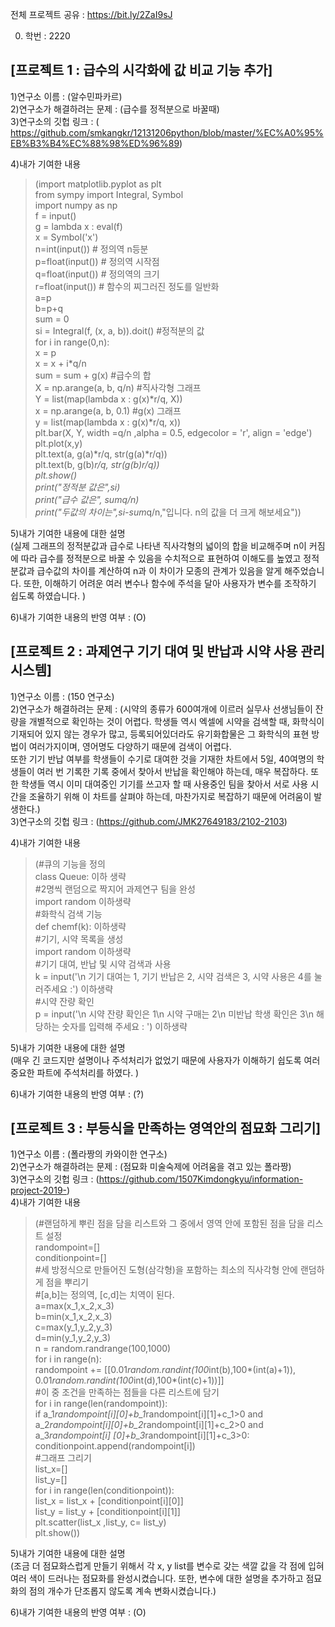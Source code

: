 전체 프로젝트 공유 : https://bit.ly/2ZaI9sJ

0. 학번 : 2220

## [프로젝트 1 : 급수의 시각화에 값 비교 기능 추가]  
1)연구소 이름 : (알수민파카르)  
2)연구소가 해결하려는 문제 : (급수를 정적분으로 바꿀때)  
3)연구소의 깃헙 링크 : (
https://github.com/smkangkr/12131206python/blob/master/%EC%A0%95%EB%B3%B4%EC%88%98%ED%96%89)


4)내가 기여한 내용  
> (import matplotlib.pyplot as plt  
from sympy import Integral, Symbol  
import numpy as np  
f = input()  
g = lambda x : eval(f)  
x = Symbol('x')  
n=int(input())   # 정의역 n등분  
p=float(input()) # 정의역 시작점  
q=float(input()) # 정의역의 크기   
r=float(input()) # 함수의 찌그러진 정도를 일반화   
a=p  
b=p+q  
sum = 0   
si = Integral(f, (x, a, b)).doit() #정적분의 값  
for i in range(0,n):  
    x = p  
    x = x + i*q/n  
    sum = sum + g(x) #급수의 합   
X = np.arange(a, b, q/n) #직사각형 그래프  
Y = list(map(lambda x : g(x)*r/q, X))  
x = np.arange(a, b, 0.1) #g(x) 그래프  
y = list(map(lambda x : g(x)*r/q, x))  
plt.bar(X, Y, width =q/n ,alpha = 0.5, edgecolor = 'r', align = 'edge')  
plt.plot(x,y)  
plt.text(a, g(a)*r/q, str(g(a)*r/q))  
plt.text(b, g(b)*r/q, str(g(b)*r/q))  
plt.show()  
print("정적분 값은",si)  
print("급수 값은", sum*q/n)  
print("두값의 차이는",si-sum*q/n,"입니다. n의 값을 더 크게 해보세요")) 


5)내가 기여한 내용에 대한 설명  
(실제 그래프의 정적분값과 급수로 나타낸 직사각형의 넓이의 합을 비교해주며 n이 커짐에 따라 급수를 정적분으로 바꿀 수 있음을 수치적으로 표현하여 이해도를 높였고 정적분값과 급수값의 차이를 계산하여 n과 이 차이가 모종의 관계가 있음을 알게 해주었습니다. 또한, 이해하기 어려운 여러 변수나 함수에 주석을 달아 사용자가 변수를 조작하기 쉽도록 하였습니다. )  


6)내가 기여한 내용의 반영 여부 : (O)  

## [프로젝트 2 : 과제연구 기기 대여 및 반납과 시약 사용 관리 시스템]  
1)연구소 이름 : (150 연구소)  
2)연구소가 해결하려는 문제 : (시약의 종류가 600여개에 이르러 실무사 선생님들이 잔량을 개별적으로 확인하는 것이 어렵다. 학생들 역시 엑셀에   시약을 검색할 때, 화학식이 기재되어 있지 않는 경우가 많고, 등록되어있더라도 유기화합물은 그 화학식의 표현 방법이 여러가지이며, 영어명도 다양하기 때문에 검색이 어렵다.   
또한 기기 반납 여부를 학생들이 수기로 대여한 것을 기재한 차트에서 5일, 40여명의 학생들이 여러 번 기록한 기록 중에서 찾아서 반납을 확인해야 하는데, 매우 복잡하다. 또한 학생들 역시 이미 대여중인 기기를 쓰고자 할 때 사용중인 팀을 찾아서 서로 사용  시간을 조율하기 위해 이 차트를 살펴야 하는데, 마찬가지로 복잡하기 때문에 어려움이 발생한다.)  
3)연구소의 깃헙 링크 : (https://github.com/JMK27649183/2102-2103)  


4)내가 기여한 내용   
> (#큐의 기능을 정의  
class Queue: 이하 생략   
#2명씩 랜덤으로 짝지어 과제연구 팀을 완성  
import random 이하생략  
#화학식 검색 기능  
def chemf(k): 이하생략  
#기기, 시약 목록을 생성  
import random 이하생략  
#기기 대여, 반납 및 시약 검색과 사용  
k = input('\n 기기 대여는 1, 기기 반납은 2, 시약 검색은 3, 시약 사용은 4를 눌러주세요 :') 이하생략  
#시약 잔량 확인  
p = input('\n 시약 잔량 확인은 1\n 시약 구매는 2\n 미반납 학생 확인은 3\n 해당하는 숫자를 입력해 주세요 : ') 이하생략  


5)내가 기여한 내용에 대한 설명    
(매우 긴 코드지만 설명이나 주석처리가 없었기 때문에 사용자가 이해하기 쉽도록 여러 중요한 파트에 주석처리를 하였다. ) 


6)내가 기여한 내용의 반영 여부 : (?)

## [프로젝트 3 : 부등식을 만족하는 영역안의 점묘화 그리기]  
1)연구소 이름 : (폴라짱의 카와이한 연구소)  
2)연구소가 해결하려는 문제 : (점묘화 미술숙제에 어려움을 겪고 있는 폴라짱)  
3)연구소의 깃헙 링크 : (https://github.com/1507Kimdongkyu/information-project-2019-)  
4)내가 기여한 내용  
> (#랜덤하게 뿌린 점을 담을 리스트와 그 중에서 영역 안에 포함된 점을 담을 리스트 설정  
randompoint=[]  
conditionpoint=[]  
#세 방정식으로 만들어진 도형(삼각형)을 포함하는 최소의 직사각형 안에 랜덤하게 점을 뿌리기  
#[a,b]는 정의역, [c,d]는 치역이 된다.   
a=max(x_1,x_2,x_3)  
b=min(x_1,x_2,x_3)  
c=max(y_1,y_2,y_3)  
d=min(y_1,y_2,y_3)  
n = random.randrange(100,1000)  
for i in range(n):  
    randompoint += [[0.01*random.randint(100*int(b),100*(int(a)+1)), 0.01*random.randint(100*int(d),100*(int(c)+1))]]  
#이 중 조건을 만족하는 점들을 다른 리스트에 담기  
for i in range(len(randompoint)):  
    if a_1*randompoint[i][0]+b_1*randompoint[i][1]+c_1>0 and a_2*randompoint[i][0]+b_2*randompoint[i][1]+c_2>0 and a_3*randompoint[i]       [0]+b_3*randompoint[i][1]+c_3>0:  
        conditionpoint.append(randompoint[i])  
#그래프 그리기  
list_x=[]  
list_y=[]  
for i in range(len(conditionpoint)):  
    list_x = list_x + [conditionpoint[i][0]]  
    list_y = list_y + [conditionpoint[i][1]]  
plt.scatter(list_x ,list_y, c= list_y)  
plt.show())  


5)내가 기여한 내용에 대한 설명  
(조금 더 점묘화스럽게 만들기 위해서 각 x, y list를 변수로 갖는 색깔 값을 각 점에 입혀 여러 색이 드러나는 점묘화를 완성시켰습니다. 또한, 변수에 대한 설명을 추가하고 점묘화의 점의 개수가 단조롭지 않도록 계속 변화시켰습니다.)  


6)내가 기여한 내용의 반영 여부 : (O)  
